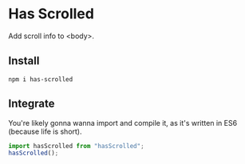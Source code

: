 # Has Scrolled

Add scroll info to &lt;body&gt;.

## Install

    npm i has-scrolled

## Integrate

You're likely gonna wanna import and compile it, as it's written in ES6 (because life is short).

```js
import hasScrolled from "hasScrolled";
hasScrolled();
```
